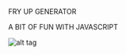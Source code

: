 
FRY UP GENERATOR
                                                      
A BIT OF FUN WITH JAVASCRIPT

![alt tag](https://s3-eu-west-1.amazonaws.com/resende-fryup/eggweb.png)

